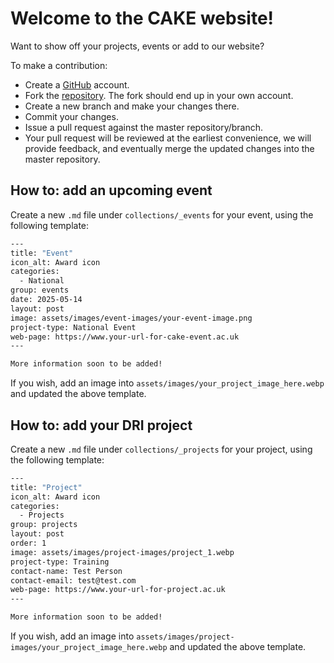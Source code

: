 # Welcome to the CAKE website! 

Want to show off your projects, events or add to our website? 

To make a contribution: 
- Create a [GitHub](https://github.com) account.
- Fork the [repository](https://github.com/CAKE-DRI/cake.github.io). The fork should end up in your own account.
- Create a new branch and make your changes there.
- Commit your changes.
- Issue a pull request against the master repository/branch.
- Your pull request will be reviewed at the earliest convenience, we will provide feedback, and eventually merge the updated changes into the master repository.

## How to: add an upcoming event 

Create a new `.md` file under `collections/_events` for your event, using the following template: 
```bash 
---
title: "Event"
icon_alt: Award icon
categories:
  - National
group: events
date: 2025-05-14
layout: post
image: assets/images/event-images/your-event-image.png
project-type: National Event
web-page: https://www.your-url-for-cake-event.ac.uk
---

More information soon to be added! 
```

If you wish, add an image into `assets/images/your_project_image_here.webp` and updated the above template. 

## How to: add your DRI project 

<!-- What is a DRI project? 
Who do we want to add to here? -->

Create a new `.md` file under `collections/_projects` for your project, using the following template: 
```bash 
---
title: "Project"
icon_alt: Award icon
categories:
  - Projects
group: projects
layout: post
order: 1
image: assets/images/project-images/project_1.webp
project-type: Training
contact-name: Test Person
contact-email: test@test.com
web-page: https://www.your-url-for-project.ac.uk
---

More information soon to be added! 
```

If you wish, add an image into `assets/images/project-images/your_project_image_here.webp` and updated the above template. 
